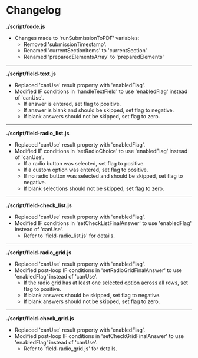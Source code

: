 # Changelog

**./script/code.js**
* Changes made to 'runSubmissionToPDF' variables:
	* Removed 'submissionTimestamp'.
	* Renamed 'currentSectionItems' to 'currentSection'
	* Renamed 'preparedElementsArray' to 'preparedElements'

---

**./script/field-text.js**
* Replaced 'canUse' result property with 'enabledFlag'.
* Modified IF conditions in 'handleTextField' to use 'enabledFlag' instead of 'canUse'.
	* If answer is entered, set flag to positive.
	* If answer is blank and should be skipped, set flag to negative.
	* If blank answers should not be skipped, set flag to zero.

---

**./script/field-radio_list.js**
* Replaced 'canUse' result property with 'enabledFlag'.
* Modified IF conditions in 'setRadioChoice' to use 'enabledFlag' instead of 'canUse'.
	* If a radio button was selected, set flag to positive.
	* If a custom option was entered, set flag to positive.
	* If no radio button was selected and should be skipped, set flag to negative.
	* If blank selections should not be skipped, set flag to zero.


---

**./script/field-check_list.js**
* Replaced 'canUse' result property with 'enabledFlag'.
* Modified IF conditions in 'setCheckListFinalAnswer' to use 'enabledFlag' instead of 'canUse'.
	* Refer to 'field-radio_list.js' for details.

---

**./script/field-radio_grid.js**
* Replaced 'canUse' result property with 'enabledFlag'.
* Modified post-loop IF conditions in 'setRadioGridFinalAnswer' to use 'enabledFlag' instead of 'canUse'.
	*  If the radio grid has at least one selected option across all rows, set flag to positive.
	* If blank answers should be skipped, set flag to negative.
	* If blank answers should not be skipped, set flag to zero.


---

**./script/field-check_grid.js**
* Replaced 'canUse' result property with 'enabledFlag'.
* Modified post-loop IF conditions in 'setCheckGridFinalAnswer' to use 'enabledFlag' instead of 'canUse'.
	* Refer to 'field-radio_grid.js' for details.
